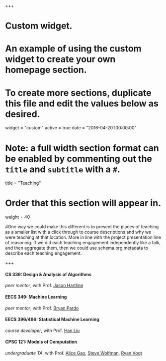 +++
# Custom widget.
# An example of using the custom widget to create your own homepage section.
# To create more sections, duplicate this file and edit the values below as desired.
widget = "custom"
active = true
date = "2016-04-20T00:00:00"

# Note: a full width section format can be enabled by commenting out the `title` and `subtitle` with a `#`.
title = "Teaching"

# Order that this section will appear in.
weight = 40

#One way we could make this different is to present the places of teaching as a smaller list with a click through to course descriptions and why we were teaching at that location. More in line with the project presentation line of reasoning. If we did each teaching engagement independently like a talk, and then aggregate them, then we could use schema.org metadata to describe each teaching engagement.

+++
<h4>CS 336: Design & Analysis of Algorithms</h4>

_peer mentor_, with Prof. [Jason Hartline](https://sites.northwestern.edu/hartline/)

<h4>EECS 349: Machine Learning</h4>

_peer mentor_, with Prof. [Bryan Pardo](https://users.cs.northwestern.edu/~pardo/)

<h4>EECS 396/496: Statistical Machine Learning</h4>

_course developer_, with Prof. [Han Liu](http://magics.cs.northwestern.edu/index.html)

<h4>CPSC 121: Models of Computation</h4>

_undergraduate TA_, with Prof. [Alice Gao](https://cs.uwaterloo.ca/~a23gao/), [Steve Wolfman](https://www.cs.ubc.ca/~wolf/), [Ryan Vogt](https://www.cs.ubc.ca/~vogtr/)
